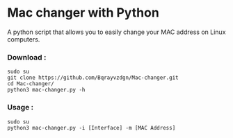 # Mac changer with Python

<p>A python script that allows you to easily change your MAC address on Linux computers.
</p>

### Download :

```shell
sudo su
git clone https://github.com/Bqrayvzdgn/Mac-changer.git
cd Mac-changer/
python3 mac-changer.py -h
```

### Usage :
```shell
sudo su
python3 mac-changer.py -i [Interface] -m [MAC Address]
```